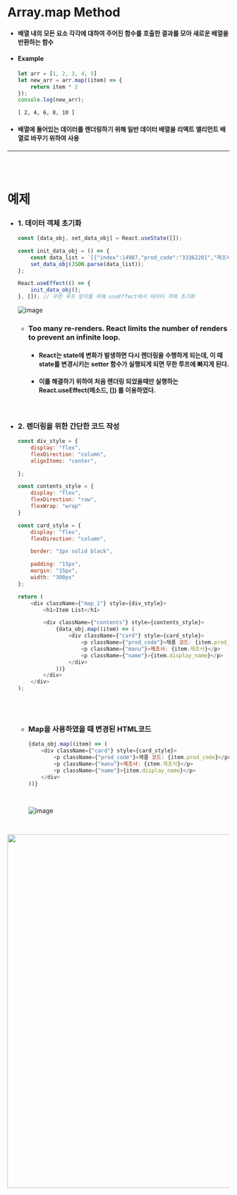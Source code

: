 # Array.map Method

- #### 배열 내의 모든 요소 각각에 대하여 주어진 함수를 호출한 결과를 모아 새로운 배열을 반환하는 함수

- #### Example
    ```javascript
    let arr = [1, 2, 3, 4, 5]
    let new_arr = arr.map((item) => {
        return item * 2
    });
    console.log(new_arr);
    ```

    ```
    [ 2, 4, 6, 8, 10 ]
    ```

- #### 배열에 들어있는 데이터를 렌더링하기 위해 일반 데이터 배열을 리액트 엘리먼트 배열로 바꾸기 위하여 사용

---
<br><br>

# 예제

- ### 1. 데이터 객체 초기화

    ```javascript
    const [data_obj, set_data_obj] = React.useState([]);

    const init_data_obj = () => {
        const data_list = `[{"index":14987,"prod_code":"33362201","제조사":"삼성전자","이름":"갤럭시북4 프로 NT940XGK-KP71S (SSD 512GB)","모델명":"NT940XGK-KP71S","운영체제":"윈도우11홈","인치":"35.6cm(14인치)","해상도":"2880x1800(WQXGA+)","최대밝기":"400nit","주사율":"120Hz","CPU 제조사":"인텔","CPU 세대":"코어 울트라7","CPU 명":"155H (4.8GHz)","CPU 코어 수":"16코어(6P+8E+2LE)", ... }]`;
        set_data_obj(JSON.parse(data_list));
    };

    React.useEffect(() => {
        init_data_obj();
    }, []); // 무한 루프 방지를 위해 useEffect에서 데이터 객체 초기화
    ```

    ![image](https://github.com/Project-Division/about_react/assets/68108664/7ca3cc56-34ec-4807-8f72-7b6c289cee42)

    - ### Too many re-renders. React limits the number of renders to prevent an infinite loop.

        - #### React는 state에 변화가 발생하면 다시 렌더링을 수행하게 되는데, 이 때 state를 변경시키는 setter 함수가 실행되게 되면 무한 루프에 빠지게 된다.

        - #### 이를 해결하기 위하여 처음 렌더링 되었을때만 실행하는 __React.useEffect(메소드, [])__ 를 이용하였다.

<br>

- ### 2. 렌더링을 위한 간단한 코드 작성

    ```javascript
    const div_style = {
        display: "flex",
        flexDirection: "column",
        alignItems: "center",

    };

    const contents_style = {
        display: "flex",
        flexDirection: "row",
        flexWrap: "wrap"
    }

    const card_style = {
        display: "flex",
        flexDirection: "column",

        border: "1px solid black",

        padding: "15px",
        margin: "15px",
        width: "300px"
    };

    return (
        <div className={"map_1"} style={div_style}>
            <h1>Item List</h1>

            <div className={"contents"} style={contents_style}>
                {data_obj.map((item) => (
                    <div className={"card"} style={card_style}>
                        <p className={"prod_code"}>제품 코드: {item.prod_code}</p>
                        <p className={"manu"}>제조사: {item.제조사}</p>
                        <p className={"name"}>{item.display_name}</p>
                    </div>
                ))}
            </div>
        </div>
    );
    ```

    <br><br>

    - ### Map을 사용하였을 때 변경된 HTML코드
        ```javascript
        {data_obj.map((item) => (
            <div className={"card"} style={card_style}>
                <p className={"prod_code"}>제품 코드: {item.prod_code}</p>
                <p className={"manu"}>제조사: {item.제조사}</p>
                <p className={"name"}>{item.display_name}</p>
            </div>
        ))}
        ```

        <br>

        ![image](https://github.com/Project-Division/about_react/assets/68108664/a4d07595-d805-47e5-a49e-092847afa130)

<br>

<p align="center"><img src="https://github.com/Project-Division/about_react/assets/68108664/6b09b49e-8066-4993-b141-0fea8da9cdd1" width="800px"></p>
